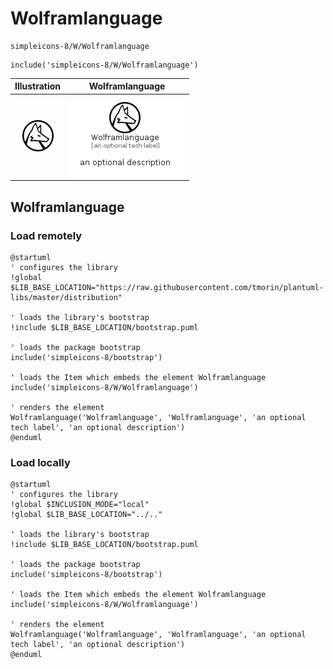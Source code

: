 # Wolframlanguage


```text
simpleicons-8/W/Wolframlanguage
```

```text
include('simpleicons-8/W/Wolframlanguage')
```



| Illustration | Wolframlanguage |
| :---: | :---: |
| ![illustration for Illustration](../../simpleicons-8/W/Wolframlanguage.png) | ![illustration for Wolframlanguage](../../simpleicons-8/W/Wolframlanguage.Local.png) |




## Wolframlanguage

### Load remotely
```plantuml
@startuml
' configures the library
!global $LIB_BASE_LOCATION="https://raw.githubusercontent.com/tmorin/plantuml-libs/master/distribution"

' loads the library's bootstrap
!include $LIB_BASE_LOCATION/bootstrap.puml

' loads the package bootstrap
include('simpleicons-8/bootstrap')

' loads the Item which embeds the element Wolframlanguage
include('simpleicons-8/W/Wolframlanguage')

' renders the element
Wolframlanguage('Wolframlanguage', 'Wolframlanguage', 'an optional tech label', 'an optional description')
@enduml
```

### Load locally
```plantuml
@startuml
' configures the library
!global $INCLUSION_MODE="local"
!global $LIB_BASE_LOCATION="../.."

' loads the library's bootstrap
!include $LIB_BASE_LOCATION/bootstrap.puml

' loads the package bootstrap
include('simpleicons-8/bootstrap')

' loads the Item which embeds the element Wolframlanguage
include('simpleicons-8/W/Wolframlanguage')

' renders the element
Wolframlanguage('Wolframlanguage', 'Wolframlanguage', 'an optional tech label', 'an optional description')
@enduml
```

